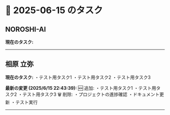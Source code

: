 # 📅 2025-06-15 のタスク

## NOROSHI-AI

**現在のタスク:**

---

## 相原 立弥

**現在のタスク:**
・テスト用タスク1
・テスト用タスク2
・テスト用タスク3

**最新の変更 (2025/6/15 22:43:39):**
🆕 追加:
・テスト用タスク1
・テスト用タスク2
・テスト用タスク3
🗑️ 削除:
・プロジェクトの進捗確認
・ドキュメント更新
・テスト実行

---

